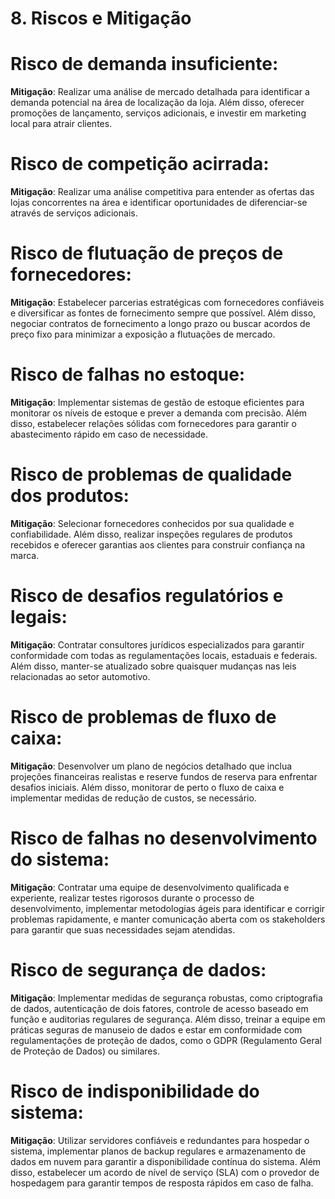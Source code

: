 # 8. Riscos e Mitigação

# Risco de demanda insuficiente:
 **Mitigação**: Realizar uma análise de mercado detalhada para identificar a
demanda potencial na área de localização da loja. Além disso, oferecer promoções de
lançamento, serviços adicionais, e investir em marketing local para atrair clientes.
# Risco de competição acirrada:
 **Mitigação**: Realizar uma análise competitiva para entender as ofertas das
lojas concorrentes na área e identificar oportunidades de diferenciar-se através de serviços
adicionais.
# Risco de flutuação de preços de fornecedores:
 **Mitigação**: Estabelecer parcerias estratégicas com fornecedores confiáveis
e diversificar as fontes de fornecimento sempre que possível. Além disso, negociar
contratos de fornecimento a longo prazo ou buscar acordos de preço fixo para minimizar a
exposição a flutuações de mercado.
# Risco de falhas no estoque:
 **Mitigação**: Implementar sistemas de gestão de estoque eficientes para
monitorar os níveis de estoque e prever a demanda com precisão. Além disso, estabelecer
relações sólidas com fornecedores para garantir o abastecimento rápido em caso de
necessidade.
# Risco de problemas de qualidade dos produtos:
 **Mitigação**: Selecionar fornecedores conhecidos por sua qualidade e
confiabilidade. Além disso, realizar inspeções regulares de produtos recebidos e oferecer
garantias aos clientes para construir confiança na marca.
# Risco de desafios regulatórios e legais:
 **Mitigação**: Contratar consultores jurídicos especializados para garantir
conformidade com todas as regulamentações locais, estaduais e federais. Além disso,
manter-se atualizado sobre quaisquer mudanças nas leis relacionadas ao setor automotivo.
# Risco de problemas de fluxo de caixa:
 **Mitigação**: Desenvolver um plano de negócios detalhado que inclua
projeções financeiras realistas e reserve fundos de reserva para enfrentar desafios iniciais.
Além disso, monitorar de perto o fluxo de caixa e implementar medidas de redução de
custos, se necessário.
# Risco de falhas no desenvolvimento do sistema:
 **Mitigação**: Contratar uma equipe de desenvolvimento qualificada e
experiente, realizar testes rigorosos durante o processo de desenvolvimento, implementar
metodologias ágeis para identificar e corrigir problemas rapidamente, e manter comunicação
aberta com os stakeholders para garantir que suas necessidades sejam atendidas.
# Risco de segurança de dados:
 **Mitigação**: Implementar medidas de segurança robustas, como criptografia
de dados, autenticação de dois fatores, controle de acesso baseado em função e auditorias
regulares de segurança. Além disso, treinar a equipe em práticas seguras de manuseio de
dados e estar em conformidade com regulamentações de proteção de dados, como o
GDPR (Regulamento Geral de Proteção de Dados) ou similares.
# Risco de indisponibilidade do sistema:
 **Mitigação**: Utilizar servidores confiáveis e redundantes para hospedar o
sistema, implementar planos de backup regulares e armazenamento de dados em nuvem
para garantir a disponibilidade contínua do sistema. Além disso, estabelecer um acordo de
nível de serviço (SLA) com o provedor de hospedagem para garantir tempos de resposta
rápidos em caso de falha.